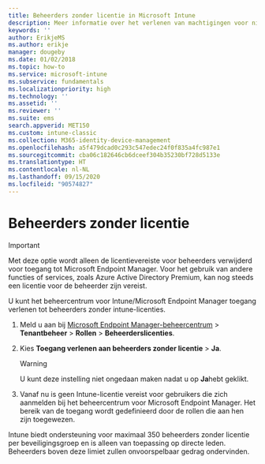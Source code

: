 ```yaml
---
title: Beheerders zonder licentie in Microsoft Intune
description: Meer informatie over het verlenen van machtigingen voor niet-gelicentieerde beheerders voor toegang tot Intune.
keywords: ''
author: ErikjeMS
ms.author: erikje
manager: dougeby
ms.date: 01/02/2018
ms.topic: how-to
ms.service: microsoft-intune
ms.subservice: fundamentals
ms.localizationpriority: high
ms.technology: ''
ms.assetid: ''
ms.reviewer: ''
ms.suite: ems
search.appverid: MET150
ms.custom: intune-classic
ms.collection: M365-identity-device-management
ms.openlocfilehash: a5f479dcad0c293c547edec24f0f835a4fc987e1
ms.sourcegitcommit: cba06c182646cb6dceef304b35230bf728d5133e
ms.translationtype: HT
ms.contentlocale: nl-NL
ms.lasthandoff: 09/15/2020
ms.locfileid: "90574827"
---
```

# <a name="unlicensed-admins"></a>Beheerders zonder licentie

> [!Important]
> Met deze optie wordt alleen de licentievereiste voor beheerders verwijderd voor toegang tot Microsoft Endpoint Manager. Voor het gebruik van andere functies of services, zoals Azure Active Directory Premium, kan nog steeds een licentie voor de beheerder zijn vereist.

U kunt het beheercentrum voor Intune/Microsoft Endpoint Manager toegang verlenen tot beheerders zonder intune-licenties.

1. Meld u aan bij [Microsoft Endpoint Manager-beheercentrum](https://go.microsoft.com/fwlink/?linkid=2109431) > **Tenantbeheer** > **Rollen** > **Beheerderslicenties**.
2. Kies **Toegang verlenen aan beheerders zonder licentie** > **Ja**.
    >[!WARNING]
    >U kunt deze instelling niet ongedaan maken nadat u op **Ja**hebt geklikt.

3. Vanaf nu is geen Intune-licentie vereist voor gebruikers die zich aanmelden bij het beheercentrum voor Microsoft Endpoint Manager. Het bereik van de toegang wordt gedefinieerd door de rollen die aan hen zijn toegewezen.

Intune biedt ondersteuning voor maximaal 350 beheerders zonder licentie per beveiligingsgroep en is alleen van toepassing op directe leden. Beheerders boven deze limiet zullen onvoorspelbaar gedrag ondervinden.




